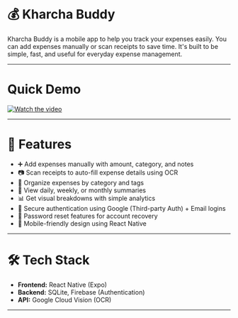# 💰 Kharcha Buddy

Kharcha Buddy is a mobile app to help you track your expenses easily. You can add expenses manually or scan receipts to save time. It's built to be simple, fast, and useful for everyday expense management.

---
# Quick Demo

[![Watch the video](https://img.youtube.com/vi/5ZI9Pwrb4Mk/0.jpg)](https://www.youtube.com/watch?v=5ZI9Pwrb4Mk)

---
# 🔧 Features

- ➕ Add expenses manually with amount, category, and notes  
- 📷 Scan receipts to auto-fill expense details using OCR  
- 📂 Organize expenses by category and tags  
- 📅 View daily, weekly, or monthly summaries  
- 📊 Get visual breakdowns with simple analytics  
- 🔐 Secure authentication using Google (Third-party Auth) + Email logins  
- 🔁 Password reset features for account recovery  
- 📱 Mobile-friendly design using React Native

---

# 🛠 Tech Stack

- **Frontend:** React Native (Expo)  
- **Backend:** SQLite, Firebase (Authentication)  
- **API:** Google Cloud Vision (OCR)  

---



